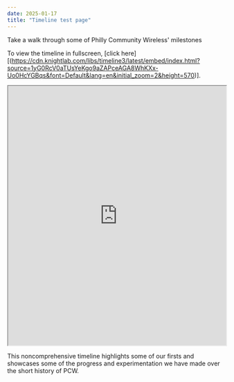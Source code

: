 ```yaml
---
date: 2025-01-17
title: "Timeline test page"
---
```


Take a walk through some of Philly Community Wireless' milestones

To view the timeline in fullscreen, [click here][(https://cdn.knightlab.com/libs/timeline3/latest/embed/index.html?source=1yG0RcV0aTUsYeKgo9aZAPceAGA8WhKXx-Uo0HcYGBqs&font=Default&lang=en&initial_zoom=2&height=570)].

<iframe src="https://cdn.knightlab.com/libs/timeline3/latest/embed/index.html?source=1yG0RcV0aTUsYeKgo9aZAPceAGA8WhKXx-Uo0HcYGBqs&font=Default&lang=en&initial_zoom=2&height=600" width="100%" height="600"/></iframe>
  
This noncomprehensive timeline highlights some of our firsts and showcases some of the progress and experimentation we have made over the short history of PCW.

